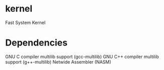 # kernel
Fast System Kernel

# Dependencies
GNU C compiler multilib support (gcc-multilib)
GNU C++ compiler multilib support (g++-multilib)
Netwide Assembler (NASM)




